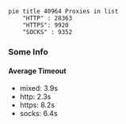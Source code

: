 
```mermaid
pie title 40964 Proxies in list
    "HTTP" : 28363
    "HTTPS": 9920
    "SOCKS" : 9352
```

### Some Info
#### Average Timeout

- mixed: 3.9s
- http: 2.3s
- https: 8.2s
- socks: 6.4s